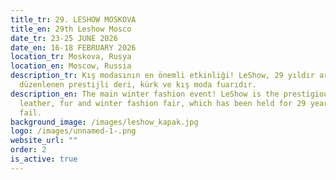 ```yaml
---
title_tr: 29. LESHOW MOSKOVA
title_en: 29th Leshow Mosco
date_tr: 23-25 JUNE 2026
date_en: 16-18 FEBRUARY 2026
location_tr: Moskova, Rusya
location_en: Moscow, Russia
description_tr: Kış modasının en önemli etkinliği! LeShow, 29 yıldır aralıksız
  düzenlenen prestijli deri, kürk ve kış moda fuarıdır.
description_en: The main winter fashion event! LeShow is the prestigious
  leather, fur and winter fashion fair, which has been held for 29 years without
  fail.
background_image: /images/leshow_kapak.jpg
logo: /images/unnamed-1-.png
website_url: ""
order: 2
is_active: true
---
```

